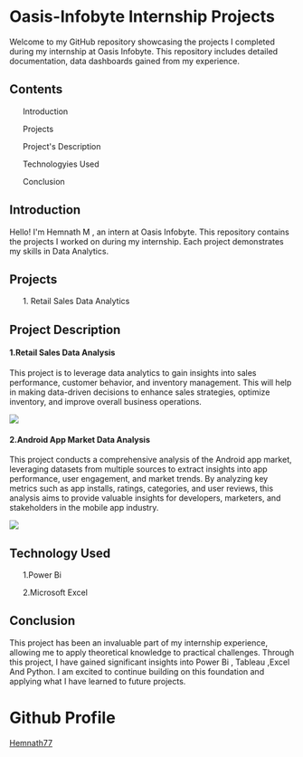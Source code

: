 <h1>Oasis-Infobyte Internship Projects</h1>

<p>Welcome to my GitHub repository showcasing the projects I completed during my internship at 
          Oasis Infobyte. This repository includes detailed documentation, data dashboards gained
          from my experience.</p>

 <h2>Contents</h2>
      <ol>Introduction</ol>
      <ol>Projects </ol>
      <ol>Project's Description</ol>
      <ol>Technologyies Used</ol>
      <ol>Conclusion</ol> 
  
 <h2>Introduction</h2>

<p>Hello! I'm Hemnath M , an intern at Oasis Infobyte. 
         This repository contains the projects I worked on during my internship. 
         Each project demonstrates my skills in Data Analytics.</p>

<h2>Projects</h2> 

   <ol>1. Retail Sales Data Analytics </ol> 
   
         
<h2>Project Description </h2> 
    <h4>1.Retail Sales Data Analysis</h4>
    
<p>This project is to leverage data analytics to gain insights into sales performance, 
         customer behavior, and inventory management. This will help in making data-driven decisions 
         to enhance sales strategies, optimize inventory, and improve overall business operations.</p>
   <img src="https://github.com/user-attachments/assets/7d458e6d-7eb5-41b0-b955-fe5298007877">
   
 <h4>2.Android App Market Data Analysis</h4>
    
<p>This project conducts a comprehensive analysis of the Android app market, leveraging datasets from multiple sources to extract insights into app performance, user engagement, and market trends.
   By analyzing key metrics such as app installs, ratings, categories, and user reviews, this analysis aims to provide valuable insights for developers, marketers, and stakeholders in the mobile app industry.</p> 
 
 <img src="https://github.com/user-attachments/assets/4e21959c-e43c-4682-8073-3f8a549ae139">
        

<h2> Technology Used </h2>
 
 <ol> 1.Power Bi </ol>

<ol>2.Microsoft Excel</ol>

<h2> Conclusion</h2>

<p>This project has been an invaluable part of my internship experience, allowing me to apply 
         theoretical knowledge to practical challenges. Through this project, I have gained significant insights
         into Power Bi , Tableau ,Excel And Python. I am excited to continue building on this foundation and applying 
         what I have learned to future projects.</p>

<h1>Github Profile </h1>         
<a href="https://github.com/HEMNATH77">Hemnath77</a>
